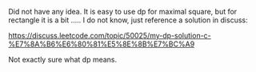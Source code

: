 
Did not have any idea. It is easy to use dp for maximal square, but for rectangle it is a bit ..... I do not know, just reference a solution in discuss:

https://discuss.leetcode.com/topic/50025/my-dp-solution-c-%E7%8A%B6%E6%80%81%E5%8E%8B%E7%BC%A9   

Not exactly sure what dp means.     


